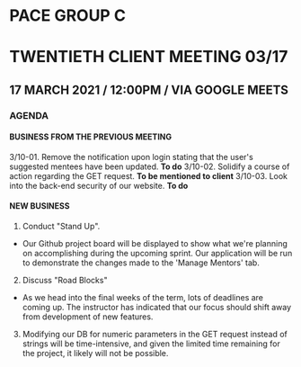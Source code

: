 # PACE GROUP C

# TWENTIETH CLIENT MEETING 03/17

## 17 MARCH 2021 / 12:00PM / VIA GOOGLE MEETS

### AGENDA

#### BUSINESS FROM THE PREVIOUS MEETING

3/10-01. Remove the notification upon login stating that the user's suggested mentees have been updated. **To do**
3/10-02. Solidify a course of action regarding the GET request. **To be mentioned to client**
3/10-03. Look into the back-end security of our website. **To do**

#### NEW BUSINESS

1. Conduct "Stand Up".

- Our Github project board will be displayed to show what we're planning on accomplishing during the upcoming sprint. Our application will be run to demonstrate the changes made to the 'Manage Mentors' tab.

2. Discuss "Road Blocks"

- As we head into the final weeks of the term, lots of deadlines are coming up. The instructor has indicated that our focus should shift away from development of new features.

3. Modifying our DB for numeric parameters in the GET request instead of strings will be time-intensive, and given the limited time remaining for the project, it likely will not be possible.
